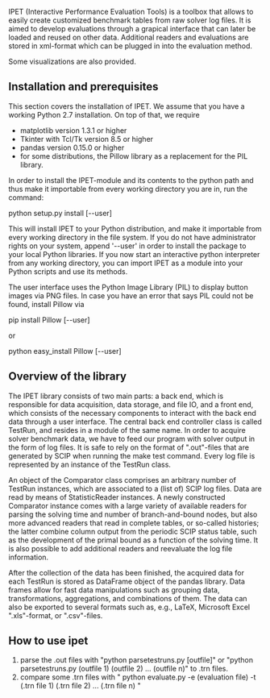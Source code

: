 IPET (Interactive Performance Evaluation Tools) is a toolbox that
allows to easily create customized benchmark tables from
raw solver log files. It is aimed to develop evaluations through a
grapical interface that can later be loaded and reused on other
data. Additional readers and evaluations are stored in
xml-format which can be plugged in into the evaluation method.

Some visualizations are also provided.

Installation and prerequisites
------------------------------

This section covers the installation of IPET. We assume that you have a working
Python 2.7 installation. On top of that, we require
 - matplotlib version 1.3.1 or higher
 - Tkinter with Tcl/Tk version 8.5 or higher
 - pandas version 0.15.0 or higher
 - for some distributions, the Pillow library as a replacement for the PIL library.

In order to install the IPET-module and its contents to the python path and
thus make it importable from every working directory you are in,
run the command:

 python setup.py install [--user]

This will install IPET to your Python distribution, and make
it importable from every working directory in the file system. If
you do not have administrator rights on your system, append '--user'
in order to install the package to your local Python libraries.
If you now start an interactive python interpreter from any working directory,
you can import IPET as a module into your Python scripts and use its methods.

The user interface uses the Python Image Library (PIL) to display button images
via PNG files. In case you have an error that says PIL could not be found, install
Pillow via

 pip install Pillow [--user]

or

 python easy_install Pillow [--user]



Overview of the library
-----------------------

The IPET library consists of two main parts: a back end, which is responsible
for data acquisition, data storage, and file IO, and a front end, which
consists of the necessary components to interact with the back end data
through a user interface.
The central back end controller class is called
TestRun, and resides in a module of the same name.
In order to acquire solver benchmark data, we have to feed our program
with solver output in the form of log files.
It is safe to rely on the format of ".out"-files that are generated by SCIP
when running the
    make test
command.
Every log file is represented by an instance of the TestRun class.

An object
of the Comparator class comprises an arbitrary number of TestRun
instances, which are associated to a (list of) SCIP log files. Data are
read by means of StatisticReader instances. A newly constructed
Comparator instance comes with a large variety of available readers for
parsing the solving time and number of branch-and-bound nodes, but also
more advanced readers that read in complete tables, or so-called histories;
the latter combine column output from the periodic SCIP status table, such
as the development of the primal bound as a function of the solving time. It is also
possible to add additional readers and reevaluate the log file information.

After the collection of the data has been finished, the
acquired data for each TestRun is stored as DataFrame object
of the pandas library.
Data frames allow for fast data manipulations such as grouping data, transformations,
aggregations, and combinations of them. The data can also be exported to several
formats such as, e.g., LaTeX, Microsoft Excel ".xls"-format, or ".csv"-files.


How to use ipet
-------------------
1) parse the .out files with "python parsetestruns.py [outfile]" or "python parsetestruns.py (outfile 1) (outfile 2) ... (outfile n)" to .trn files.
2) compare some .trn files with " python evaluate.py -e (evaluation file) -t (.trn file 1) (.trn file 2) ... (.trn file n) "


